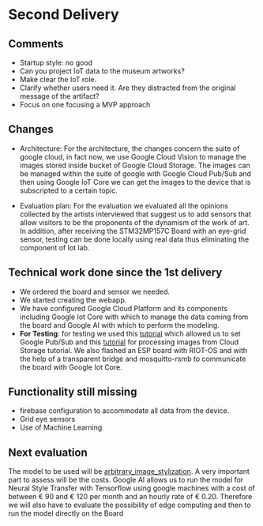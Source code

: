 # Second Delivery

## Comments
- Startup style: no good
- Can you project IoT data to the museum artworks?
- Make clear the IoT role.
- Clarify whether users need it. Are they distracted from the original message of the artifact?
- Focus on one focusing a MVP approach


## Changes
- Architecture: 
For the architecture, the changes concern the suite of google cloud, in fact now, we use Google Cloud Vision to manage the images stored inside bucket of Google Cloud Storage. The images can be managed within the suite of google with Google Cloud Pub/Sub and then using Google IoT Core we can get the images to the device that is subscripted to a certain topic.

- Evaluation plan:
For the evaluation we evaluated all the opinions collected by the artists interviewed that suggest us to add sensors that allow visitors to be the proponents of the dynamism of the work of art. In addition, after receiving the STM32MP157C Board with an eye-grid sensor, testing can be done locally using real data thus eliminating the component of Iot lab.

## Technical work done since the 1st delivery
- We ordered the board and sensor we needed.
- We started creating the webapp.
- We have configured Google Cloud Platform and its components including Google Iot Core with which to manage the data coming from the board and Google AI with which to perform the modeling.
- **For Testing**: for testing we used this [tutorial](https://cloud.google.com/run/docs/tutorials/pubsub?authuser=1) which allowed us to set Google Pub/Sub and this [tutorial](https://cloud.google.com/run/docs/tutorials/image-processing?authuser=1) for processing images from Cloud Storage tutorial. We also flashed an ESP board with RIOT-OS and with the help of a transparent bridge and mosquitto-rsmb to communicate the board with Google Iot Core.


## Functionality still missing
- firebase configuration to accommodate all data from the device.
- Grid eye sensors
- Use of Machine Learning 


## Next evaluation

The model to be used will be [arbitrary_image_stylization](https://github.com/tensorflow/magenta/tree/master/magenta/models/arbitrary_image_stylization).
A very important part to assess will be the costs. Google AI allows us to run the model for Neural Style Transfer with Tensorflow using google machines with a cost of between € 90 and € 120 per month and an hourly rate of € 0.20. Therefore we will also have to evaluate the possibility of edge computing and then to run the model directly on the Board